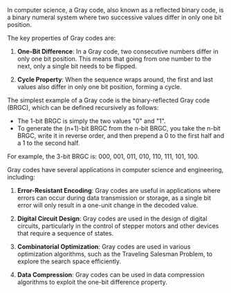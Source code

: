 In computer science, a Gray code, also known as a reflected binary code, is a binary numeral system where two successive values differ in only one bit position.

The key properties of Gray codes are:

1. **One-Bit Difference**: In a Gray code, two consecutive numbers differ in only one bit position. This means that going from one number to the next, only a single bit needs to be flipped.
    
2. **Cycle Property**: When the sequence wraps around, the first and last values also differ in only one bit position, forming a cycle.
    

The simplest example of a Gray code is the binary-reflected Gray code (BRGC), which can be defined recursively as follows:

- The 1-bit BRGC is simply the two values "0" and "1".
- To generate the (n+1)-bit BRGC from the n-bit BRGC, you take the n-bit BRGC, write it in reverse order, and then prepend a 0 to the first half and a 1 to the second half.

For example, the 3-bit BRGC is: 000, 001, 011, 010, 110, 111, 101, 100.

Gray codes have several applications in computer science and engineering, including:

1. **Error-Resistant Encoding**: Gray codes are useful in applications where errors can occur during data transmission or storage, as a single bit error will only result in a one-unit change in the decoded value.
    
2. **Digital Circuit Design**: Gray codes are used in the design of digital circuits, particularly in the control of stepper motors and other devices that require a sequence of states.
    
3. **Combinatorial Optimization**: Gray codes are used in various optimization algorithms, such as the Traveling Salesman Problem, to explore the search space efficiently.
    
4. **Data Compression**: Gray codes can be used in data compression algorithms to exploit the one-bit difference property.
    